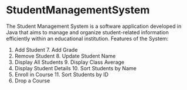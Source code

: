# StudentManagementSystem
The Student Management System is a software application developed in Java that aims to manage and organize student-related information efficiently within an educational institution.
Features of the System:
1. Add Student                                                        7. Add Grade
2. Remove Student                                                 8. Update Student Name
3. Display All Students                                            9. Display Class Average
4. Display Student Details                                      10. Sort Students by Name
5. Enroll in Course                                                  11. Sort Students by ID
6. Drop a Course

